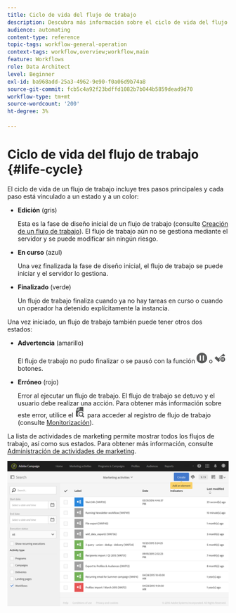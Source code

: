 ```yaml
---
title: Ciclo de vida del flujo de trabajo
description: Descubra más información sobre el ciclo de vida del flujo de trabajo
audience: automating
content-type: reference
topic-tags: workflow-general-operation
context-tags: workflow,overview;workflow,main
feature: Workflows
role: Data Architect
level: Beginner
exl-id: ba968add-25a3-4962-9e90-f0a06d9b74a8
source-git-commit: fcb5c4a92f23bdffd1082b7b044b5859dead9d70
workflow-type: tm+mt
source-wordcount: '200'
ht-degree: 3%

---
```


# Ciclo de vida del flujo de trabajo {#life-cycle}

El ciclo de vida de un flujo de trabajo incluye tres pasos principales y cada paso está vinculado a un estado y a un color:

* **Edición** (gris)

   Esta es la fase de diseño inicial de un flujo de trabajo (consulte [Creación de un flujo de trabajo](../../automating/using/building-a-workflow.md#creating-a-workflow)). El flujo de trabajo aún no se gestiona mediante el servidor y se puede modificar sin ningún riesgo.

* **En curso** (azul)

   Una vez finalizada la fase de diseño inicial, el flujo de trabajo se puede iniciar y el servidor lo gestiona.

* **Finalizado** (verde)

   Un flujo de trabajo finaliza cuando ya no hay tareas en curso o cuando un operador ha detenido explícitamente la instancia.

Una vez iniciado, un flujo de trabajo también puede tener otros dos estados:

* **Advertencia** (amarillo)

   El flujo de trabajo no pudo finalizar o se pausó con la función ![](assets/pause_darkgrey-24px.png) o ![](assets/check_pause_darkgrey-24px.png) botones.

* **Erróneo** (rojo)

   Error al ejecutar un flujo de trabajo. El flujo de trabajo se detuvo y el usuario debe realizar una acción. Para obtener más información sobre este error, utilice el ![](assets/printpreview_darkgrey-24px.png) para acceder al registro de flujo de trabajo (consulte [Monitorización](../../automating/using/monitoring-workflow-execution.md)).

La lista de actividades de marketing permite mostrar todos los flujos de trabajo, así como sus estados. Para obtener más información, consulte [Administración de actividades de marketing](../../start/using/marketing-activities.md#about-marketing-activities).

![](assets/wkf_execution_3.png)
